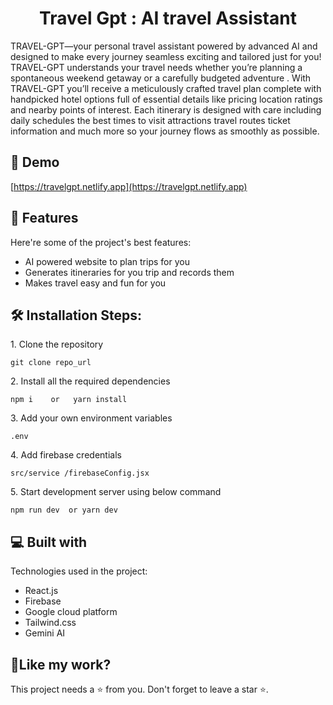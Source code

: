 <h1 align="center" id="title">Travel Gpt : AI travel Assistant</h1>

<p id="description">TRAVEL-GPT—your personal travel assistant powered by advanced AI and designed to make every journey seamless exciting and tailored just for you! TRAVEL-GPT understands your travel needs whether you’re planning a spontaneous weekend getaway or a carefully budgeted adventure . With TRAVEL-GPT you’ll receive a meticulously crafted travel plan complete with handpicked hotel options full of essential details like pricing location ratings and nearby points of interest. Each itinerary is designed with care including daily schedules the best times to visit attractions travel routes ticket information and much more so your journey flows as smoothly as possible.</p>

<h2>🚀 Demo</h2>

[https://travelgpt.netlify.app](https://travelgpt.netlify.app)

  
  
<h2>🧐 Features</h2>

Here're some of the project's best features:

*   AI powered website to plan trips for you
*   Generates itineraries for you trip and records them
*   Makes travel easy and fun for you

<h2>🛠️ Installation Steps:</h2>

<p>1. Clone the repository</p>

```
git clone repo_url
```

<p>2. Install all the required dependencies</p>

```
npm i    or   yarn install
```

<p>3. Add your own environment variables</p>

```
.env
```

<p>4. Add firebase credentials</p>

```
src/service /firebaseConfig.jsx
```

<p>5. Start development server using below command</p>

```
npm run dev  or yarn dev
```



  
  
<h2>💻 Built with</h2>

Technologies used in the project:

*   React.js
*   Firebase
*   Google cloud platform
*   Tailwind.css
*   Gemini AI

<h2>💖Like my work?</h2>

This project needs a ⭐️ from you. Don't forget to leave a star ⭐️.
